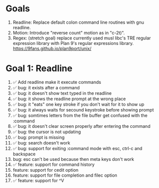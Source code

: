 # Goals
1. Readline: Replace default colon command line routines with gnu readline.
2. Motion: Introduce "reverse count" motion as in "c-2t)".
3. Regex: (stretch goal) replace currently used musl libc's TRE regular expression library with Plan 9's regular expressions library. https://9fans.github.io/plan9port/unix/

# Goal 1: Readline
1. ✅ Add readline make it execute commands
2. ✅ bug: it exists after a command
3. ✅ bug: it doesn't show text typed in the readline
4. ✅ bug: it shows the readline prompt at the wrong place
5. ✅ bug: it "eats" one key stroke if you don't wait for it to show up
6. ✅ bug: it always waits for secound keystroke before showing prompt
7. ✅ bug: somtimes letters from the file buffer get confused with the :command
8. ✅ bug: it doesn't clear screen properly after entering the command
9. ✅ bug: the cursor is not updating
10. ✅ bug: prompt is missing
11. ✅ bug: search doesn't work
12. ✅ bug: support for exiting :command mode with esc, ctrl-c and backspace
13. bug: esc can't be used because then meta keys don't work
14. ✅ feature: support for command history
15. feature: support for cedit option
16. feature: support for file completion and filec option
17. ✅ feature: support for ^V
